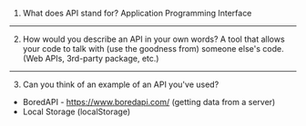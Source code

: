 1) What does API stand for?
   Application Programming Interface

---

2) How would you describe an API in your own words?
   A tool that allows your code to talk with (use the goodness from)
   someone else's code. (Web APIs, 3rd-party package, etc.)

---

3) Can you think of an example of an API you've used?

* BoredAPI - https://www.boredapi.com/ (getting data from a server)
* Local Storage (localStorage)
